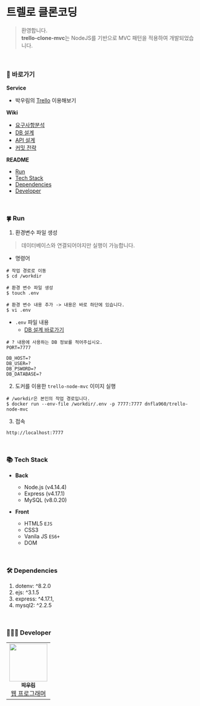 # 트렐로 클론코딩
> 환영합니다.  
**trello-clone-mvc**는 NodeJS를 기반으로 MVC 패턴을 적용하여 개발되었습니다.

<br>

### 📍 바로가기
**Service**
* 박우림의 [Trello](https://idu-market.shop:7777) 이용해보기

**Wiki**
* [요구사항분석](https://github.com/woorim960/trello-clone-mvc/wiki/%EC%9A%94%EA%B5%AC%EC%82%AC%ED%95%AD%EB%B6%84%EC%84%9D)
* [DB 설계](https://github.com/woorim960/trello-clone-mvc/wiki/DB-%EC%84%A4%EA%B3%84)
* [API 설계](https://github.com/woorim960/trello-clone-mvc/wiki/API-%EB%AA%85%EC%84%B8)
* [커밋 전략](https://github.com/woorim960/trello-clone-mvc/wiki/%EC%BB%A4%EB%B0%8B-%EC%A0%84%EB%9E%B5)

**README**
* <a href="#-run">Run</a>
* <a href="#-tech-stack">Tech Stack</a>
* <a href="#-dependencies">Dependencies</a>
* <a href="#-developer">Developer</a>

<br>

### 🍀 Run
1. 환경변수 파일 생성
> 데이터베이스와 연결되어야지만 실행이 가능합니다.

* 명령어
```
# 작업 경로로 이동
$ cd /workdir

# 환경 변수 파일 생성
$ touch .env

# 환경 변수 내용 추가 -> 내용은 바로 하단에 있습니다.
$ vi .env
```

* ```.env```  파일 내용
   - [DB 설계 바로가기](https://github.com/woorim960/trello-clone-mvc/wiki/DB-%EC%84%A4%EA%B3%84)
```
# ? 내용에 사용하는 DB 정보를 적어주십시오.
PORT=7777

DB_HOST=?
DB_USER=?
DB_PSWORD=?
DB_DATABASE=?
```

2. 도커를 이용한 ```trello-node-mvc``` 이미지 실행
```
# /workdir은 본인의 작업 경로입니다.
$ docker run --env-file /workdir/.env -p 7777:7777 dnfla960/trello-node-mvc
```

3. 접속
```
http://localhost:7777
```


<br>

### 📚 Tech Stack
* **Back**
   - Node.js (v4.14.4)
   - Express (v4.17.1)
   - MySQL   (v8.0.20)

* **Front**
   - HTML5 ```EJS```
   - CSS3
   - Vanila JS ```ES6+```
   - DOM

<br>

### 🛠 Dependencies
1. dotenv: ^8.2.0
2. ejs: ^3.1.5
3. express: ^4.17.1,
4. mysql2: ^2.2.5

<br>

### 👨🏻‍💻 Developer
<table>
  <tr>
    <td align="center">
      <a href="https://github.com/woorim960">
        <img src="https://avatars.githubusercontent.com/u/56839474?v=4" width="100px;" alt=""/> <br />
        <sub>
          <b>박우림</b>
        </sub>
      </a> <br />
      <a href="https://github.com/woorim960" title="Packaging/porting to new platform">
        웹 프로그래머
      </a>
    </td>
  </tr>
</table>

<br>
